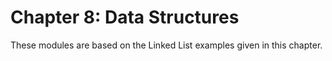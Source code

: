 Chapter 8: Data Structures
==========================

These modules are based on the Linked List examples given in this chapter.

